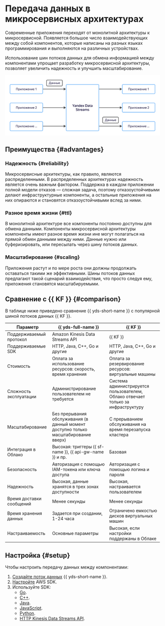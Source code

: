 # Передача данных в микросервисных архитектурах

Современные приложения переходят от монолитной архитектуры к микросервисной. Появляется большое число взаимодействующих между собой компонентов, которые написаны на разных языках программирования и выполняются на различных устройствах.

Использование шин потоков данных для обмена информацией между компонентами упрощает разработку микросервисной архитектуры, позволяет увеличить надежность и улучшить масштабирование.

![data-microservices](../../_assets/data-streams/data-microservices.svg)

## Преимущества {#advantages}

### Надежность {#reliability}

Микросервисные архитектуры, как правило, являются распределенными. В распределенных архитектурах надежность является очень важным фактором. Поддержка в каждом приложении полной модели отказов — сложная задача, поэтому отказоустойчивыми делают инфраструктурные компоненты, а остальные приложения на них опираются и становятся отказоустойчивыми вслед за ними.

### Разное время жизни {#ttl}

В монолитной архитектуре все компоненты постоянно доступны для обмена данными. Компоненты микросервисной архитектуры компоненты имеют разное время жизни ине могут полагаться на прямой обмен данными между ними. Данные нужно или буферизировать, или пересылать через шину потоков данных.

### Масштабирование {#scaling}

Приложения растут и по мере роста они должны продолжать оставаться такими же эффективными. Шины потоков данных предлагают такой сценарий взаимодействия, что просто следуя ему, приложения становятся масштабируемыми.

## Сравнение с {{ KF }} {#comparison}

В таблице ниже приведено сравнение {{ yds-short-name }} с популярной шиной потоков данных {{ KF }}.

Параметр | {{ yds-full-name }} | {{ KF }}
----|-----|-----
Поддерживаемый протокол | Amazon Kinesis Data Streams API | {{ KF }}
Поддерживаемые SDK | HTTP, Java, C++, Go и другие | HTTP, Java, C++, Go и другие
Стоимость | Оплата за использование ресурсов: скорость, время хранения | Оплата за резервирование ресурсов: виртуальные машины
Сложность эксплуатации | Администрирование пользователем не требуется | Система администрируется пользователем, Облако отвечает только за инфраструктуру
Масштабирование | Без прерывания обслуживания (в данный момент доступно только масштабирование вверх) | С прерыванием обслуживания на время перезапуска кластера
Интеграция в Облако | Высокая: триггеры {{ sf-name }}, {{ api-gw-name }} и пр. |Базовая
Безопасность | Авторизация с помощью IAM-токена или ключа доступа | Авторизация с помощью логина и пароля
Надежность | Высокая, данные хранятся в трех зонах доступности | Высокая, настраивается пользователем
Время доставки сообщений | Менее секунды | Менее секунды
Время хранения данных | Задается при создании, 1-24 часа | Ограничено емкостью дисков виртуальных машин
Настраиваемость | Основные параметры | Высокая, если настройки поддержаны в Облаке

## Настройка {#setup}

Чтобы настроить передачу данных между компонентами:

1. [Создайте поток данных](../../data-streams/quickstart/create-stream.md) {{ yds-short-name }}.
1. [Настройте](../../data-streams/quickstart/index.md) AWS SDK.
1. Используйте SDK:
    * [Go](https://docs.aws.amazon.com/sdk-for-go/api/service/kinesis/).
    * [C++](https://sdk.amazonaws.com/cpp/api/LATEST/class_aws_1_1_kinesis_1_1_kinesis_client.html).
    * [Java](https://docs.aws.amazon.com/AWSJavaSDK/latest/javadoc/com/amazonaws/services/kinesis/AmazonKinesisClient.html).
    * [JavaScript](https://docs.aws.amazon.com/AWSJavaScriptSDK/v3/latest/clients/client-kinesis/index.html).
    * [Python](https://boto3.amazonaws.com/v1/documentation/api/latest/reference/services/kinesis.html).
    * [HTTP Kinesis Data Streams API](../../data-streams/kinesisapi/api-ref.md).
